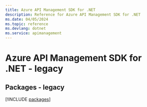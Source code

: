 ```yaml
---
title: Azure API Management SDK for .NET
description: Reference for Azure API Management SDK for .NET
ms.date: 04/05/2024
ms.topic: reference
ms.devlang: dotnet
ms.service: apimanagement
---
```

# Azure API Management SDK for .NET - legacy
## Packages - legacy
[!INCLUDE [packages](api-management-index.md)]